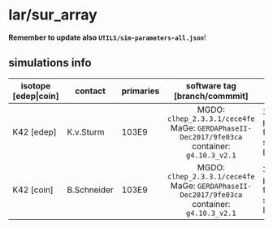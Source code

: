# lar/sur_array
**Remember to update also `UTILS/sim-parameters-all.json`**!

## simulations info

| isotope \[edep\|coin\] | contact    | primaries | software tag \[branch/commmit\]                                                              | notes                     |
| ---------------------- | ---------- | --------- | :------------------------------------------------------------------------------------------: | ------------------------- |
|  K42 \[edep\]          | K.v.Sturm  | 103E9     | MGDO: `clhep_2.3.3.1/cece4fe` MaGe: `GERDAPhaseII-Dec2017/9fe03ca` container: `g4.10.3_v2.1` | 300x1E7+500x2E8 primaries. You can find also simulations with Decay0 under `dk0/` |
|  K42 \[coin\]          | B.Schneider| 103E9     | MGDO: `clhep_2.3.3.1/cece4fe` MaGe: `GERDAPhaseII-Dec2017/9fe03ca` container: `g4.10.3_v2.1` | 300x1E7+500x2E8 primaries. You can find also simulations with Decay0 under `dk0/` |
